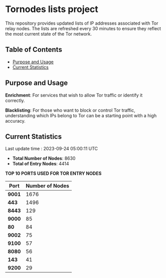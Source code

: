 # Tornodes lists project

This repository provides updated lists of IP addresses associated with Tor relay nodes. The lists are refreshed every 30 minutes to ensure they reflect the most current state of the Tor network.

## Table of Contents

- [Purpose and Usage](#purpose-and-usage)
- [Current Statistics](#current-statistics)


## Purpose and Usage

**Enrichment**: For services that wish to allow Tor traffic or identify it correctly.

**Blacklisting**: For those who want to block or control Tor traffic, understanding which IPs belong to Tor can be a starting point with a high accuracy.

## Current Statistics

Last update time : 2023-09-24 05:00:11 UTC

- **Total Number of Nodes**: 8630
- **Total of Entry Nodes**: 4414

**TOP 10 PORTS USED FOR TOR ENTRY NODES**

| **Port** | **Number of Nodes** |
|------|-----------------|
| **9001**   | 1676  |
| **443**   | 1496  |
| **8443**   | 129  |
| **9000**   | 85  |
| **80**   | 84  |
| **9002**   | 75  |
| **9100**   | 57  |
| **8080**   | 56  |
| **143**   | 41  |
| **9200**   | 29  |


